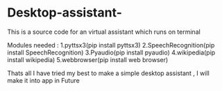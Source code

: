 # Desktop-assistant-
This is a source code for an virtual assistant which runs on terminal 


Modules needed :
1.pyttsx3(pip install pyttsx3)
2.SpeechRecognition(pip install SpeechRecognition)
3.Pyaudio(pip install pyaudio)
4.wikipedia(pip install wikipedia)
5.webbrowser(pip install web browser)
   
   
   
Thats all I have tried my best to make a simple desktop assistant , I will make it into app in Future
